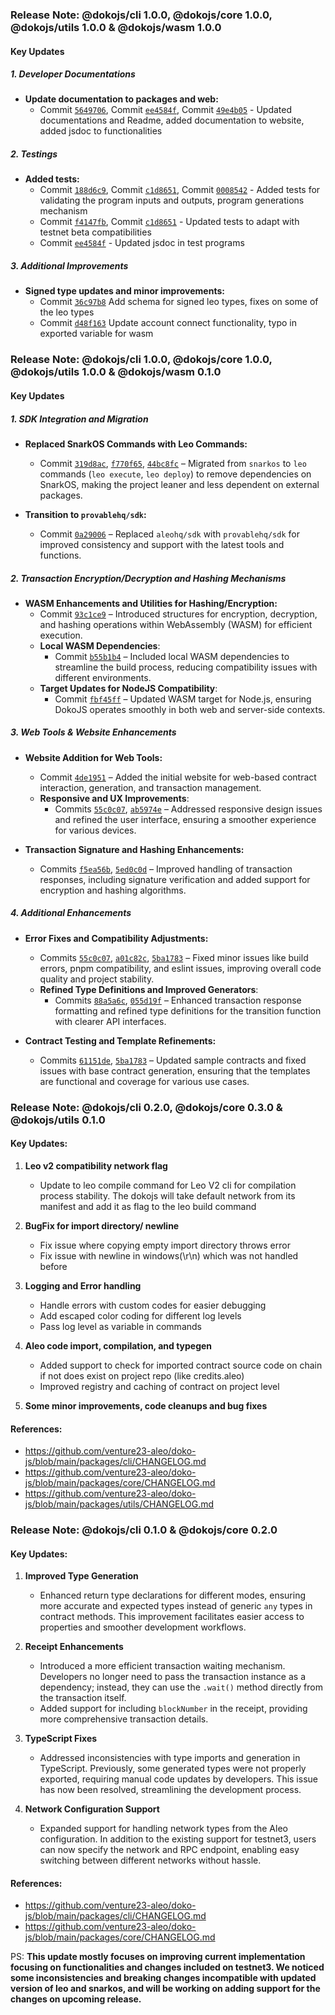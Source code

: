 ### Release Note: @dokojs/cli 1.0.0, @dokojs/core 1.0.0, @dokojs/utils 1.0.0 & @dokojs/wasm 1.0.0

#### Key Updates
##### **1. Developer Documentations**
- **Update documentation to packages and web:**
    - Commit [`5649706`](https://github.com/venture23-aleo/doko-js/commit/5649706), Commit [`ee4584f`](https://github.com/venture23-aleo/doko-js/commit/ee4584f), Commit [`49e4b05`](https://github.com/venture23-aleo/doko-js/commit/49e4b05) - Updated documentations and Readme, added documentation to website, added jsdoc to functionalities

##### **2. Testings**
- **Added tests:**
  - Commit [`188d6c9`](https://github.com/venture23-aleo/doko-js/commit/188d6c9), Commit [`c1d8651`](https://github.com/venture23-aleo/doko-js/commit/c1d8651), Commit [`0008542`](https://github.com/venture23-aleo/doko-js/commit/0008542) - Added tests for validating the program inputs and outputs, program generations mechanism
  - Commit [`f4147fb`](https://github.com/venture23-aleo/doko-js/commit/f4147fb), Commit [`c1d8651`](https://github.com/venture23-aleo/doko-js/commit/c1d8651) - Updated tests to adapt with testnet beta compatibilities
  - Commit [`ee4584f`](https://github.com/venture23-aleo/doko-js/commit/ee4584f) - Updated jsdoc in test programs

##### **3. Additional Improvements**
 - **Signed type updates and minor improvements:**
    - Commit [`36c97b8`](https://github.com/venture23-aleo/doko-js/commit/36c97b8) Add schema for signed leo types, fixes on some of the leo types
    - Commit [`d48f163`](https://github.com/venture23-aleo/doko-js/commit/d48f163) Update account connect functionality, typo in exported variable for wasm

### Release Note: @dokojs/cli 1.0.0, @dokojs/core 1.0.0, @dokojs/utils 1.0.0 & @dokojs/wasm 0.1.0

#### Key Updates
##### **1. SDK Integration and Migration**
- **Replaced SnarkOS Commands with Leo Commands:** 
  - Commit [`319d8ac`](https://github.com/venture23-aleo/doko-js/commit/319d8ac), [`f770f65`](https://github.com/venture23-aleo/doko-js/commit/f770f65), [`44bc8fc`](https://github.com/venture23-aleo/doko-js/commit/44bc8fc) – Migrated from `snarkos` to `leo` commands (`leo execute`, `leo deploy`) to remove dependencies on SnarkOS, making the project leaner and less dependent on external packages.

- **Transition to `provablehq/sdk`:**
  - Commit [`0a29006`](https://github.com/venture23-aleo/doko-js/commit/0a29006) – Replaced `aleohq/sdk` with `provablehq/sdk` for improved consistency and support with the latest tools and functions.

##### **2. Transaction Encryption/Decryption and Hashing Mechanisms**

- **WASM Enhancements and Utilities for Hashing/Encryption:**
  - Commit [`93c1ce9`](https://github.com/venture23-aleo/doko-js/commit/93c1ce9) – Introduced structures for encryption, decryption, and hashing operations within WebAssembly (WASM) for efficient execution.
  - **Local WASM Dependencies**:
    - Commit [`b55b1b4`](https://github.com/venture23-aleo/doko-js/commit/b55b1b4) – Included local WASM dependencies to streamline the build process, reducing compatibility issues with different environments.
  - **Target Updates for NodeJS Compatibility**:
    - Commit [`fbf45ff`](https://github.com/venture23-aleo/doko-js/commit/fbf45ff) – Updated WASM target for Node.js, ensuring DokoJS operates smoothly in both web and server-side contexts.

##### **3. Web Tools & Website Enhancements**

- **Website Addition for Web Tools:**
  - Commit [`4de1951`](https://github.com/venture23-aleo/doko-js/commit/4de1951) – Added the initial website for web-based contract interaction, generation, and transaction management.
  - **Responsive and UX Improvements**: 
    - Commits [`55c0c07`](https://github.com/venture23-aleo/doko-js/commit/55c0c07), [`ab5974e`](https://github.com/venture23-aleo/doko-js/commit/ab5974e) – Addressed responsive design issues and refined the user interface, ensuring a smoother experience for various devices.

- **Transaction Signature and Hashing Enhancements:**
  - Commits [`f5ea56b`](https://github.com/venture23-aleo/doko-js/commit/f5ea56b), [`5ed0c0d`](https://github.com/venture23-aleo/doko-js/commit/5ed0c0d) – Improved handling of transaction responses, including signature verification and added support for encryption and hashing algorithms.

##### **4. Additional Enhancements**

- **Error Fixes and Compatibility Adjustments:**
  - Commits [`55c0c07`](https://github.com/venture23-aleo/doko-js/commit/55c0c07), [`a01c82c`](https://github.com/venture23-aleo/doko-js/commit/a01c82c), [`5ba1783`](https://github.com/venture23-aleo/doko-js/commit/5ba1783) – Fixed minor issues like build errors, pnpm compatibility, and eslint issues, improving overall code quality and project stability.
  - **Refined Type Definitions and Improved Generators**:
    - Commits [`88a5a6c`](https://github.com/venture23-aleo/doko-js/commit/88a5a6c), [`055d19f`](https://github.com/venture23-aleo/doko-js/commit/055d19f) – Enhanced transaction response formatting and refined type definitions for the transition function with clearer API interfaces.

- **Contract Testing and Template Refinements:**
  - Commits [`61151de`](https://github.com/venture23-aleo/doko-js/commit/61151de), [`5ba1783`](https://github.com/venture23-aleo/doko-js/commit/5ba1783) – Updated sample contracts and fixed issues with base contract generation, ensuring that the templates are functional and coverage for various use cases.

### Release Note: @dokojs/cli 0.2.0, @dokojs/core 0.3.0 & @dokojs/utils 0.1.0

#### Key Updates:

1. **Leo v2 compatibility network flag**
   - Update to leo compile command for Leo V2 cli for compilation process stability. The dokojs will take default network from its manifest and add it as flag to the leo build command

2. **BugFix for import directory/ newline**
   - Fix issue where copying empty import directory throws error
   - Fix issue with newline in windows(\r\n) which was not handled before

3. **Logging and Error handling**
   - Handle errors with custom codes for easier debugging
   - Add escaped color coding for different log levels
   - Pass log level as variable in commands

4. **Aleo code import, compilation, and typegen**
   - Added support to check for imported contract source code on chain if not does exist on project repo (like credits.aleo)
   - Improved registry and caching of contract on project level

5. **Some minor improvements, code cleanups and bug fixes**

#### References:
- https://github.com/venture23-aleo/doko-js/blob/main/packages/cli/CHANGELOG.md
- https://github.com/venture23-aleo/doko-js/blob/main/packages/core/CHANGELOG.md
- https://github.com/venture23-aleo/doko-js/blob/main/packages/utils/CHANGELOG.md

### Release Note: @dokojs/cli 0.1.0 & @dokojs/core 0.2.0

#### Key Updates:

1. **Improved Type Generation**
   - Enhanced return type declarations for different modes, ensuring more accurate and expected types instead of generic `any` types in contract methods. This improvement facilitates easier access to properties and smoother development workflows.

2. **Receipt Enhancements**
   - Introduced a more efficient transaction waiting mechanism. Developers no longer need to pass the transaction instance as a dependency; instead, they can use the `.wait()` method directly from the transaction itself.
   - Added support for including `blockNumber` in the receipt, providing more comprehensive transaction details.

3. **TypeScript Fixes**
   - Addressed inconsistencies with type imports and generation in TypeScript. Previously, some generated types were not properly exported, requiring manual code updates by developers. This issue has now been resolved, streamlining the development process.

4. **Network Configuration Support**
   - Expanded support for handling network types from the Aleo configuration. In addition to the existing support for testnet3, users can now specify the network and RPC endpoint, enabling easy switching between different networks without hassle.

#### References:
- https://github.com/venture23-aleo/doko-js/blob/main/packages/cli/CHANGELOG.md
- https://github.com/venture23-aleo/doko-js/blob/main/packages/core/CHANGELOG.md

PS: **This update mostly focuses on improving current implementation focusing on functionalities and changes included on testnet3. We noticed some inconsistencies and breaking changes incompatible with updated version of leo and snarkos, and will be working on adding support for the changes on upcoming release.**
